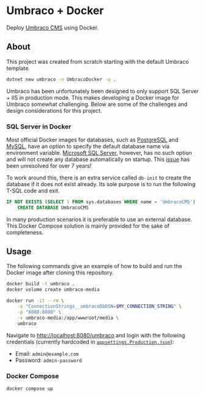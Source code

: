 # Umbraco + Docker

Deploy [Umbraco CMS][umbraco-cms] using Docker.

## About

This project was created from scratch starting with the default Umbraco template.

```sh
dotnet new umbraco -n UmbracoDocker -o .
```

Umbraco has been unfortunately been designed to only support SQL Server + IIS in production mode.
This makes developing a Docker image for Umbraco somewhat challenging.
Below are some of the challenges and design considerations for this project.

### SQL Server in Docker

Most official Docker images for databases, such as [PostgreSQL][docker-postgres] and [MySQL][docker-mysql], have an option to specify the default database name via environment variable.
[Microsoft SQL Server][docker-mssql-server], however, has no such option and will not create any database automatically on startup.
This [issue][github-mssql-docker] has been unresolved for over 7 years!

To work around this, there is an extra service called `db-init` to create the database if it does not exist already.
Its sole purpose is to run the following T-SQL code and exit.

```sql
IF NOT EXISTS (SELECT 1 FROM sys.databases WHERE name = 'UmbracoCMS')
    CREATE DATABASE UmbracoCMS
```

In many production scenarios it is preferable to use an external database.
This Docker Compose solution is mainly provided for the sake of completeness.

## Usage

The following commands give an example of how to build and run the Docker image after cloning this repository.

```sh
docker build -t umbraco .
docker volume create umbraco-media

docker run -it --rm \
    -e "ConnectionStrings__umbracoDbDSN=$MY_CONNECTION_STRING" \
    -p "8080:8080" \
    -v umbraco-media:/app/wwwroot/media \
    umbraco
```

Navigate to <http://localhost:8080/umbraco> and login with the following credentials (currently hardcoded in [`appsettings.Production.json`](appsettings.Production.json)):

- Email: `admin@example.com`
- Password: `admin-password`

### Docker Compose

```sh
docker compose up
```

<!-- Link definitions -->

[docker-mysql]: <https://hub.docker.com/_/mysql> "mysql - Official Image | Docker Hub"
[docker-postgres]: <https://hub.docker.com/_/postgres> "postgres - Official Image | Docker Hub"
[docker-mssql-server]: <https://hub.docker.com/_/microsoft-mssql-server> "microsoft-mssql-server - Official Image | Docker Hub"
[github-mssql-docker]: <https://github.com/microsoft/mssql-docker/issues/2> "Creating a database automatically upon startup · Issue #2 · microsoft/mssql-docker"
[umbraco-cms]: <https://umbraco.com/> "Umbraco - the flexible open-source .NET (ASP.NET Core) CMS"
